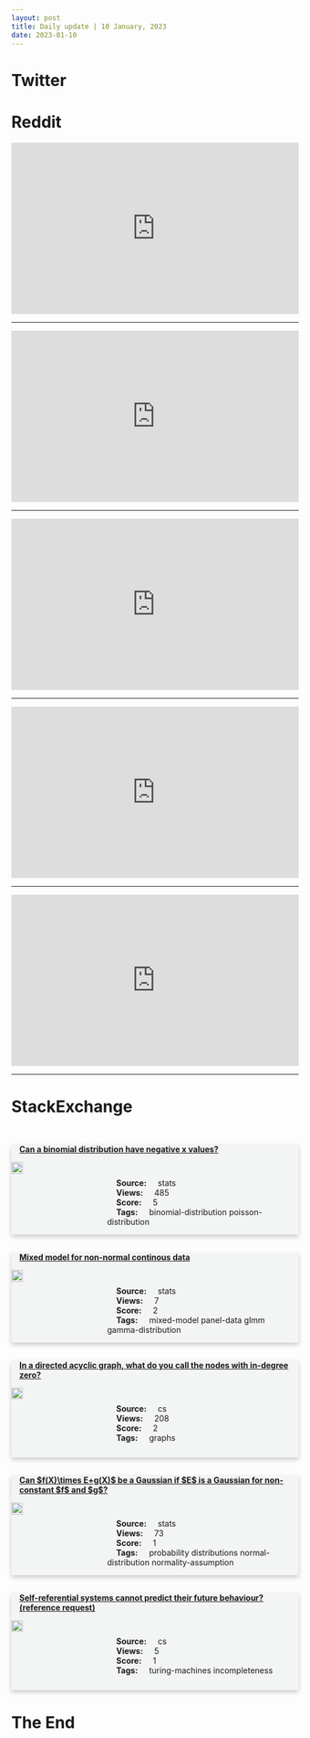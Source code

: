```yaml
---
layout: post
title: Daily update | 10 January, 2023
date: 2023-01-10
---
```


<script async src="https://platform.twitter.com/widgets.js" charset="utf-8"></script>


<script src='https://storage.ko-fi.com/cdn/scripts/overlay-widget.js'></script>
<script>
  kofiWidgetOverlay.draw('themldojo', {
    'type': 'floating-chat',
    'floating-chat.donateButton.text': 'Support me',
    'floating-chat.donateButton.background-color': '#f45d22',
    'floating-chat.donateButton.text-color': '#fff'
  });
</script>

# Twitter 

<blockquote class="twitter-tweet"><a href="https://twitter.com/matt_levine/status/1612474792237490176"></a></blockquote>

<blockquote class="twitter-tweet"><a href="https://twitter.com/ThomasSimonini/status/1612496322057338882"></a></blockquote>

<blockquote class="twitter-tweet"><a href="https://twitter.com/Grammarly/status/1612491205715103752"></a></blockquote>

<blockquote class="twitter-tweet"><a href="https://twitter.com/rpnickson/status/1612311171691954178"></a></blockquote>

<blockquote class="twitter-tweet"><a href="https://twitter.com/Rylan_Stiles/status/1612281714239492097"></a></blockquote>

<blockquote class="twitter-tweet"><a href="https://twitter.com/DeepLearningAI_/status/1612479312908754945"></a></blockquote>

<blockquote class="twitter-tweet"><a href="https://twitter.com/ylecun/status/1612329433523683329"></a></blockquote>

<blockquote class="twitter-tweet"><a href="https://twitter.com/ylecun/status/1612344066275942401"></a></blockquote>

<blockquote class="twitter-tweet"><a href="https://twitter.com/ylecun/status/1612529284677046272"></a></blockquote>

<blockquote class="twitter-tweet"><a href="https://twitter.com/ylecun/status/1612337939173855234"></a></blockquote>

# Reddit 

<iframe id="reddit-embed" src="https://www.redditmedia.com/r/datascience/comments/107gdxq/data_scientist_being_promoted_to_team_lead?ref_source=embed&amp;ref=share&amp;embed=true" sandbox="allow-scripts allow-same-origin allow-popups" style="border: none;" height="300" width="100%" scrolling="yes"></iframe>
<hr style="width:100%;text-align:left;margin-left:0">
<iframe id="reddit-embed" src="https://www.redditmedia.com/r/datascience/comments/1074am5/quant_finance_vs_data_science_in_2023?ref_source=embed&amp;ref=share&amp;embed=true" sandbox="allow-scripts allow-same-origin allow-popups" style="border: none;" height="300" width="100%" scrolling="yes"></iframe>
<hr style="width:100%;text-align:left;margin-left:0">
<iframe id="reddit-embed" src="https://www.redditmedia.com/r/MachineLearning/comments/107aypi/d_understanding_the_discrete_behavior_of_neural?ref_source=embed&amp;ref=share&amp;embed=true" sandbox="allow-scripts allow-same-origin allow-popups" style="border: none;" height="300" width="100%" scrolling="yes"></iframe>
<hr style="width:100%;text-align:left;margin-left:0">
<iframe id="reddit-embed" src="https://www.redditmedia.com/r/datascience/comments/107lr8z/is_this_sub_is_in_fairy_land_or_have_i_worked_for?ref_source=embed&amp;ref=share&amp;embed=true" sandbox="allow-scripts allow-same-origin allow-popups" style="border: none;" height="300" width="100%" scrolling="yes"></iframe>
<hr style="width:100%;text-align:left;margin-left:0">
<iframe id="reddit-embed" src="https://www.redditmedia.com/r/MachineLearning/comments/107g3yf/r_diffusion_language_models?ref_source=embed&amp;ref=share&amp;embed=true" sandbox="allow-scripts allow-same-origin allow-popups" style="border: none;" height="300" width="100%" scrolling="yes"></iframe>
<hr style="width:100%;text-align:left;margin-left:0">

<style>
.card {
box-shadow: 0 4px 8px 0 rgba(0,0,0,0.2);
transition: 0.3s;
width: 100%;
background-color: #F3F4F4;
}
p{
    margin-left:  3em;
    padding-top: 1em;
}
.part2{
    display: grid;
    grid-template-columns: 1fr 3fr;
}
h4{
    margin: 1em;
}

.card:hover {
box-shadow: 0 8px 16px 0 rgba(0,0,0,0.2);
}
b {
padding: 2px 16px;
}
</style>
  
# StackExchange 


  <br>
  <div class="card">
  <h4><a href='https://stats.stackexchange.com/questions/601296/can-a-binomial-distribution-have-negative-x-values'>Can a binomial distribution have negative x values?</a></h4> 
  <div class="part2">
      <img src="https://cdn.sstatic.net/Sites/stats/Img/apple-touch-icon@2.png?v=344f57aa10cc" alt="Img missing!" style="width:40%">
      <p><b>Source:</b> stats<br><b>Views:</b> 485<br><b>Score:</b> 5<br><b>Tags:</b> <span class="badge badge-dark">binomial-distribution</span> <span class="badge badge-dark">poisson-distribution</span></p> 
  </div>
  </div>
      
  <br>
  <div class="card">
  <h4><a href='https://stats.stackexchange.com/questions/601379/mixed-model-for-non-normal-continous-data'>Mixed model for non-normal continous data</a></h4> 
  <div class="part2">
      <img src="https://cdn.sstatic.net/Sites/stats/Img/apple-touch-icon@2.png?v=344f57aa10cc" alt="Img missing!" style="width:40%">
      <p><b>Source:</b> stats<br><b>Views:</b> 7<br><b>Score:</b> 2<br><b>Tags:</b> <span class="badge badge-dark">mixed-model</span> <span class="badge badge-dark">panel-data</span> <span class="badge badge-dark">glmm</span> <span class="badge badge-dark">gamma-distribution</span></p> 
  </div>
  </div>
      
  <br>
  <div class="card">
  <h4><a href='https://cs.stackexchange.com/questions/156689/in-a-directed-acyclic-graph-what-do-you-call-the-nodes-with-in-degree-zero'>In a directed acyclic graph, what do you call the nodes with in-degree zero?</a></h4> 
  <div class="part2">
      <img src="https://cdn.sstatic.net/Sites/cs/Img/apple-touch-icon@2.png?v=324a3e0c2b03" alt="Img missing!" style="width:40%">
      <p><b>Source:</b> cs<br><b>Views:</b> 208<br><b>Score:</b> 2<br><b>Tags:</b> <span class="badge badge-dark">graphs</span></p> 
  </div>
  </div>
      
  <br>
  <div class="card">
  <h4><a href='https://stats.stackexchange.com/questions/601306/can-fx-times-egx-be-a-gaussian-if-e-is-a-gaussian-for-non-constant-f'>Can $f(X)\times E+g(X)$ be a Gaussian if $E$ is a Gaussian for non-constant $f$ and $g$?</a></h4> 
  <div class="part2">
      <img src="https://cdn.sstatic.net/Sites/stats/Img/apple-touch-icon@2.png?v=344f57aa10cc" alt="Img missing!" style="width:40%">
      <p><b>Source:</b> stats<br><b>Views:</b> 73<br><b>Score:</b> 1<br><b>Tags:</b> <span class="badge badge-dark">probability</span> <span class="badge badge-dark">distributions</span> <span class="badge badge-dark">normal-distribution</span> <span class="badge badge-dark">normality-assumption</span></p> 
  </div>
  </div>
      
  <br>
  <div class="card">
  <h4><a href='https://cs.stackexchange.com/questions/156710/self-referential-systems-cannot-predict-their-future-behaviour-reference-reque'>Self-referential systems cannot predict their future behaviour? (reference request)</a></h4> 
  <div class="part2">
      <img src="https://cdn.sstatic.net/Sites/cs/Img/apple-touch-icon@2.png?v=324a3e0c2b03" alt="Img missing!" style="width:40%">
      <p><b>Source:</b> cs<br><b>Views:</b> 5<br><b>Score:</b> 1<br><b>Tags:</b> <span class="badge badge-dark">turing-machines</span> <span class="badge badge-dark">incompleteness</span></p> 
  </div>
  </div>
      
# The End